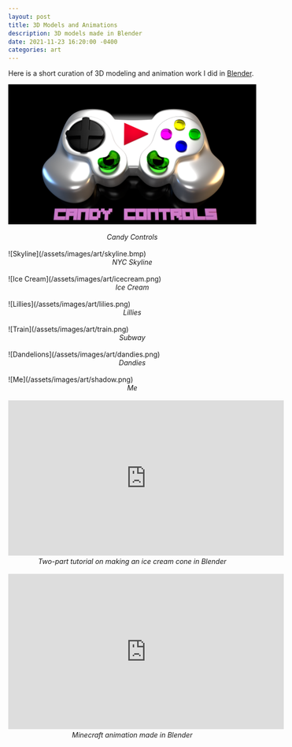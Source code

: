 ```yaml
---
layout: post
title: 3D Models and Animations
description: 3D models made in Blender
date: 2021-11-23 16:20:00 -0400
categories: art
---
```


Here is a short curation of 3D modeling and animation work I did in [Blender](https://blender.org).

![Gamepad](/assets/images/art/gamepad.png)
<center><i>Candy Controls</i></center>
<br>
![Skyline](/assets/images/art/skyline.bmp)
<center><i>NYC Skyline</i></center>
<br>
![Ice Cream](/assets/images/art/icecream.png)
<center><i>Ice Cream</i></center>
<br>
![Lillies](/assets/images/art/lilies.png)
<center><i>Lillies</i></center>
<br>
![Train](/assets/images/art/train.png)
<center><i>Subway</i></center>
<br>
![Dandelions](/assets/images/art/dandies.png)
<center><i>Dandies</i></center>
<br>
![Me](/assets/images/art/shadow.png)
<center><i>Me</i></center>
<br>

<center><iframe width="560" height="315" src="https://www.youtube-nocookie.com/embed/ZzBvvt75YvI" title="YouTube video player" frameborder="0" allow="accelerometer; autoplay; clipboard-write; encrypted-media; gyroscope; picture-in-picture" allowfullscreen></iframe></center>
<center><i>Two-part tutorial on making an ice cream cone in Blender</i></center>
<br>
<center><iframe width="560" height="315" src="https://www.youtube-nocookie.com/embed/DIsKv581MzQ" title="YouTube video player" frameborder="0" allow="accelerometer; autoplay; clipboard-write; encrypted-media; gyroscope; picture-in-picture" allowfullscreen></iframe></center>
<center><i>Minecraft animation made in Blender</i></center>
